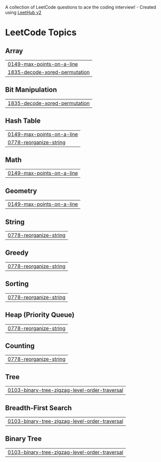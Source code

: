 A collection of LeetCode questions to ace the coding interview! - Created using [LeetHub v2](https://github.com/arunbhardwaj/LeetHub-2.0)
<!---LeetCode Topics Start-->
# LeetCode Topics
## Array
|  |
| ------- |
| [0149-max-points-on-a-line](https://github.com/Kuganthangavel/Leetcode-solutions/tree/master/0149-max-points-on-a-line) |
| [1835-decode-xored-permutation](https://github.com/Kuganthangavel/Leetcode-solutions/tree/master/1835-decode-xored-permutation) |
## Bit Manipulation
|  |
| ------- |
| [1835-decode-xored-permutation](https://github.com/Kuganthangavel/Leetcode-solutions/tree/master/1835-decode-xored-permutation) |
## Hash Table
|  |
| ------- |
| [0149-max-points-on-a-line](https://github.com/Kuganthangavel/Leetcode-solutions/tree/master/0149-max-points-on-a-line) |
| [0778-reorganize-string](https://github.com/Kuganthangavel/Leetcode-solutions/tree/master/0778-reorganize-string) |
## Math
|  |
| ------- |
| [0149-max-points-on-a-line](https://github.com/Kuganthangavel/Leetcode-solutions/tree/master/0149-max-points-on-a-line) |
## Geometry
|  |
| ------- |
| [0149-max-points-on-a-line](https://github.com/Kuganthangavel/Leetcode-solutions/tree/master/0149-max-points-on-a-line) |
## String
|  |
| ------- |
| [0778-reorganize-string](https://github.com/Kuganthangavel/Leetcode-solutions/tree/master/0778-reorganize-string) |
## Greedy
|  |
| ------- |
| [0778-reorganize-string](https://github.com/Kuganthangavel/Leetcode-solutions/tree/master/0778-reorganize-string) |
## Sorting
|  |
| ------- |
| [0778-reorganize-string](https://github.com/Kuganthangavel/Leetcode-solutions/tree/master/0778-reorganize-string) |
## Heap (Priority Queue)
|  |
| ------- |
| [0778-reorganize-string](https://github.com/Kuganthangavel/Leetcode-solutions/tree/master/0778-reorganize-string) |
## Counting
|  |
| ------- |
| [0778-reorganize-string](https://github.com/Kuganthangavel/Leetcode-solutions/tree/master/0778-reorganize-string) |
## Tree
|  |
| ------- |
| [0103-binary-tree-zigzag-level-order-traversal](https://github.com/Kuganthangavel/Leetcode-solutions/tree/master/0103-binary-tree-zigzag-level-order-traversal) |
## Breadth-First Search
|  |
| ------- |
| [0103-binary-tree-zigzag-level-order-traversal](https://github.com/Kuganthangavel/Leetcode-solutions/tree/master/0103-binary-tree-zigzag-level-order-traversal) |
## Binary Tree
|  |
| ------- |
| [0103-binary-tree-zigzag-level-order-traversal](https://github.com/Kuganthangavel/Leetcode-solutions/tree/master/0103-binary-tree-zigzag-level-order-traversal) |
<!---LeetCode Topics End-->